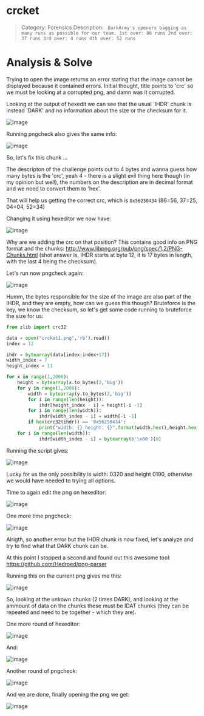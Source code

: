 # crcket

> Category: Forensics
> Description: ``` DarkArmy's openers bagging as many runs as possible for our team.
    1st over: 86 runs
    2nd over: 37 runs
    3rd over: 4 runs
    4th over: 52 runs```


# Analysis & Solve

Trying to open the image returns an error stating that the image cannot be displayed because it contained errors.
Initial thought, title points to 'crc' so we must be looking at a corrupted png, and damn was it corrupted.

Looking at the output of hexedit we can see that the usual 'IHDR' chunk is instead 'DARK' and no information about the size or the checksum for it.

![image](https://user-images.githubusercontent.com/69213271/94381005-c0709500-0105-11eb-9e92-f189ee96bd57.png)

Running pngcheck also gives the same info:

![image](https://user-images.githubusercontent.com/69213271/94381032-d4b49200-0105-11eb-80cc-2ed8d6f647e1.png)

So, let's fix this chunk ...

The descripton of the challenge points out to 4 bytes and wanna guess how many bytes is the 'crc', yeah 4 - there is a slight evil thing here though (in my opinion but well), the numbers on the description are in decimal format and we need to convert them to 'hex'.

That will help us getting the correct crc, which is `0x56250434` (86=56, 37=25, 04=04, 52=34)

Changing it using hexeditor we now have:

![image](https://user-images.githubusercontent.com/69213271/94381357-1e51ac80-0107-11eb-9672-a7cff733e9b0.png)


Why are we adding the crc on that position? This contains good info on PNG format and the chunks: http://www.libpng.org/pub/png/spec/1.2/PNG-Chunks.html (shot answer is, IHDR starts at byte 12, it is 17 bytes in length, with the last 4 being the checksum).

Let's run now pngcheck again:

![image](https://user-images.githubusercontent.com/69213271/94381378-2dd0f580-0107-11eb-9009-8de872b8d71b.png)


Humm, the bytes responsible for the size of the image are also part of the IHDR, and they are empty, how can we guess this though?
Bruteforce is the key, we know the checksum, so let's get some code running to bruteforce the size for us:

```python
from zlib import crc32

data = open("crcket1.png",'rb').read()
index = 12

ihdr = bytearray(data[index:index+17])
width_index = 7
height_index = 11

for x in range(1,2000):
	height = bytearray(x.to_bytes(2,'big'))
	for y in range(1,2000):
		width = bytearray(y.to_bytes(2,'big'))
		for i in range(len(height)):
			ihdr[height_index - i] = height[-i -1]
		for i in range(len(width)):
			ihdr[width_index - i] = width[-i -1]
		if hex(crc32(ihdr)) == '0x56250434':
			print("width: {} height: {}".format(width.hex(),height.hex()))
	for i in range(len(width)):
			ihdr[width_index - i] = bytearray(b'\x00')[0]

```

Running the script gives:

![image](https://user-images.githubusercontent.com/69213271/94381401-3f1a0200-0107-11eb-9bb5-3d5aa99725a1.png)

Lucky for us the only possibility is width: 0320 and height 0190, otherwise we would have needed to trying all options.

Time to again edit the png on hexeditor:

![image](https://user-images.githubusercontent.com/69213271/94381472-82747080-0107-11eb-9c19-3795d5c182b9.png)

One more time pngcheck:

![image](https://user-images.githubusercontent.com/69213271/94381497-9cae4e80-0107-11eb-8dce-c3ad89da7fe0.png)

Alrigth, so another error but the IHDR chunk is now fixed, let's analyze and try to find what that DARK chunk can be.

At this point I stopped a second and found out this awesome tool: https://github.com/Hedroed/png-parser

Running this on the current png gives me this:

![image](https://user-images.githubusercontent.com/69213271/94381596-ef880600-0107-11eb-8f14-7fdc2144f225.png)

So, looking at the unkown chunks (2 times DARK), and looking at the ammount of data on the chunks these must be IDAT chunks (they can be repeated and need to be together - which they are).

One more round of hexeditor:

![image](https://user-images.githubusercontent.com/69213271/94381713-4261bd80-0108-11eb-9bff-a3876d5b389f.png)

And:

![image](https://user-images.githubusercontent.com/69213271/94381757-5d343200-0108-11eb-9047-392f8be29108.png)


Another round of pngcheck:

![image](https://user-images.githubusercontent.com/69213271/94381774-6f15d500-0108-11eb-95ab-337ca9bec485.png)

And we are done, finally opening the png we get:

![image](https://user-images.githubusercontent.com/69213271/94380790-f7927680-0104-11eb-9995-c0231ee1ed74.png)

